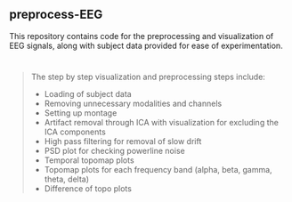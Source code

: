 ## preprocess-EEG

This repository contains code for the preprocessing and visualization of EEG signals, along with subject data provided for ease of experimentation.
 
 #
 
 >The step by step visualization and preprocessing steps include:
 >- Loading of subject data
 >- Removing unnecessary modalities and channels
 >- Setting up montage
 >- Artifact removal through ICA with visualization for excluding the ICA components
 >- High pass filtering for removal of slow drift
 >- PSD plot for checking powerline noise
 >- Temporal topomap plots 
 >- Topomap plots for each frequency band (alpha, beta, gamma, theta, delta)
 >- Difference of topo plots
